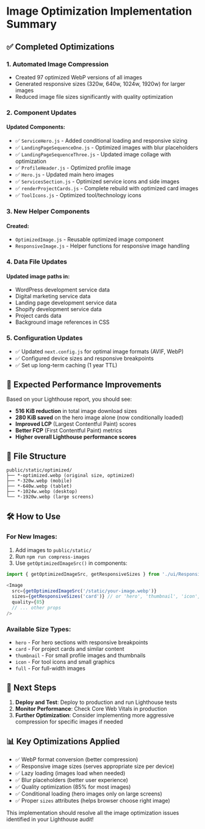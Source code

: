 # Image Optimization Implementation Summary

## ✅ Completed Optimizations

### 1. **Automated Image Compression**
- Created 97 optimized WebP versions of all images
- Generated responsive sizes (320w, 640w, 1024w, 1920w) for larger images
- Reduced image file sizes significantly with quality optimization

### 2. **Component Updates**
#### Updated Components:
- ✅ `ServiceHero.js` - Added conditional loading and responsive sizing
- ✅ `LandingPageSequenceOne.js` - Optimized images with blur placeholders
- ✅ `LandingPageSequenceThree.js` - Updated image collage with optimization
- ✅ `ProfileHeader.js` - Optimized profile image
- ✅ `Hero.js` - Updated main hero images
- ✅ `ServicesSection.js` - Optimized service icons and side images
- ✅ `renderProjectCards.js` - Complete rebuild with optimized card images
- ✅ `ToolIcons.js` - Optimized tool/technology icons

### 3. **New Helper Components**
#### Created:
- `OptimizedImage.js` - Reusable optimized image component
- `ResponsiveImage.js` - Helper functions for responsive image handling

### 4. **Data File Updates**
#### Updated image paths in:
- WordPress development service data
- Digital marketing service data  
- Landing page development service data
- Shopify development service data
- Project cards data
- Background image references in CSS

### 5. **Configuration Updates**
- ✅ Updated `next.config.js` for optimal image formats (AVIF, WebP)
- ✅ Configured device sizes and responsive breakpoints
- ✅ Set up long-term caching (1 year TTL)

## 🎯 Expected Performance Improvements

Based on your Lighthouse report, you should see:
- **516 KiB reduction** in total image download sizes
- **280 KiB saved** on the hero image alone (now conditionally loaded)
- **Improved LCP** (Largest Contentful Paint) scores
- **Better FCP** (First Contentful Paint) metrics
- **Higher overall Lighthouse performance scores**

## 📁 File Structure

```
public/static/optimized/
├── *-optimized.webp (original size, optimized)
├── *-320w.webp (mobile)
├── *-640w.webp (tablet)
├── *-1024w.webp (desktop)
└── *-1920w.webp (large screens)
```

## 🛠️ How to Use

### For New Images:
1. Add images to `public/static/`
2. Run `npm run compress-images`
3. Use `getOptimizedImageSrc()` in components:

```javascript
import { getOptimizedImageSrc, getResponsiveSizes } from './ui/ResponsiveImage';

<Image 
  src={getOptimizedImageSrc('/static/your-image.webp')}
  sizes={getResponsiveSizes('card')} // or 'hero', 'thumbnail', 'icon', 'full'
  quality={85}
  // ... other props
/>
```

### Available Size Types:
- `hero` - For hero sections with responsive breakpoints
- `card` - For project cards and similar content
- `thumbnail` - For small profile images and thumbnails  
- `icon` - For tool icons and small graphics
- `full` - For full-width images

## 🚀 Next Steps

1. **Deploy and Test**: Deploy to production and run Lighthouse tests
2. **Monitor Performance**: Check Core Web Vitals in production
3. **Further Optimization**: Consider implementing more aggressive compression for specific images if needed

## 📊 Key Optimizations Applied

- ✅ WebP format conversion (better compression)
- ✅ Responsive image sizes (serves appropriate size per device)
- ✅ Lazy loading (images load when needed)
- ✅ Blur placeholders (better user experience)
- ✅ Quality optimization (85% for most images)
- ✅ Conditional loading (hero images only on large screens)
- ✅ Proper `sizes` attributes (helps browser choose right image)

This implementation should resolve all the image optimization issues identified in your Lighthouse audit!
